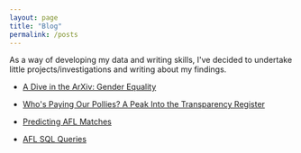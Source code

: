 ```yaml
---
layout: page
title: "Blog"
permalink: /posts
---
```


As a way of developing my data and writing skills, I've decided to undertake little projects/investigations and writing about my findings.

- [A Dive in the ArXiv: Gender Equality](https://tomjdove.github.io/TomJDove/2023/07/04/Arxiv-Gender.html)

- [Who's Paying Our Pollies? A Peak Into the Transparency Register](https://tomjdove.github.io/TomJDove/2023/07/28/Transparency.html)

- [Predicting AFL Matches](https://tomjdove.github.io/TomJDove/2023/07/03/AFL-Prediction.html)
  
- [AFL SQL Queries](https://tomjdove.github.io/TomJDove/2023/07/28/AFL-SQL.html)
